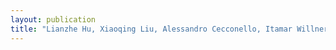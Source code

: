 ```yaml
---
layout: publication
title: "Lianzhe Hu, Xiaoqing Liu, Alessandro Cecconello, Itamar Willner, Dual Switchable CRET-Induced Luminescence of CdSe/ZnS Quantum Dots (QDs) by the Hemin/G-Quadruplex-Bridged Aggregation and Deaggregation of Two-Sized QDs. Nano Lett. 2014, 14, 6030-6035."
---
```

